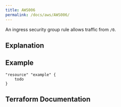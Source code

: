 ```yaml
---
title: AWS006
permalink: /docs/aws/AWS006/
---
```


An ingress security group rule allows traffic from `/0`.

## Explanation

## Example

```
"resource" "example" {
	todo
}
```

## Terraform Documentation
